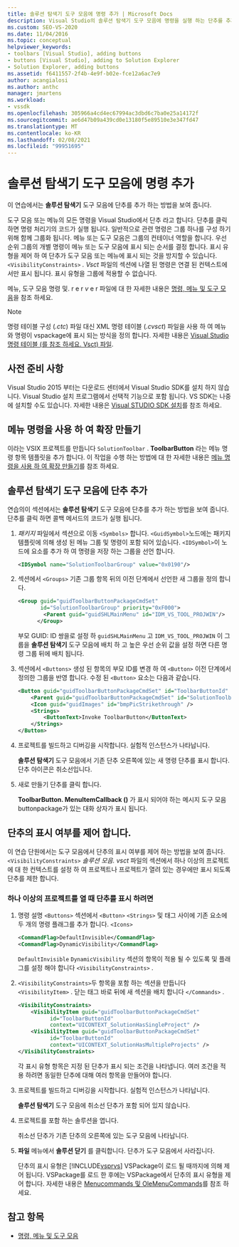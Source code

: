 ```yaml
---
title: 솔루션 탐색기 도구 모음에 명령 추가 | Microsoft Docs
description: Visual Studio의 솔루션 탐색기 도구 모음에 명령을 실행 하는 단추를 추가 하는 방법에 대해 알아봅니다.
ms.custom: SEO-VS-2020
ms.date: 11/04/2016
ms.topic: conceptual
helpviewer_keywords:
- toolbars [Visual Studio], adding buttons
- buttons [Visual Studio], adding to Solution Explorer
- Solution Explorer, adding buttons
ms.assetid: f6411557-2f4b-4e9f-b02e-fce12a6ac7e9
author: acangialosi
ms.author: anthc
manager: jmartens
ms.workload:
- vssdk
ms.openlocfilehash: 305966a4cd4ec67994ac3dbd6c7ba0e25a14172f
ms.sourcegitcommit: ae6d47b09a439cd0e13180f5e89510e3e347fd47
ms.translationtype: MT
ms.contentlocale: ko-KR
ms.lasthandoff: 02/08/2021
ms.locfileid: "99951695"
---
```

# <a name="add-a-command-to-the-solution-explorer-toolbar"></a>솔루션 탐색기 도구 모음에 명령 추가
이 연습에서는 **솔루션 탐색기** 도구 모음에 단추를 추가 하는 방법을 보여 줍니다.

 도구 모음 또는 메뉴의 모든 명령을 Visual Studio에서 단추 라고 합니다. 단추를 클릭 하면 명령 처리기의 코드가 실행 됩니다. 일반적으로 관련 명령은 그룹 하나를 구성 하기 위해 함께 그룹화 됩니다. 메뉴 또는 도구 모음은 그룹의 컨테이너 역할을 합니다. 우선 순위 그룹의 개별 명령이 메뉴 또는 도구 모음에 표시 되는 순서를 결정 합니다. 표시 유형을 제어 하 여 단추가 도구 모음 또는 메뉴에 표시 되는 것을 방지할 수 있습니다. `<VisibilityConstraints>` *. Vsct* 파일의 섹션에 나열 된 명령은 연결 된 컨텍스트에서만 표시 됩니다. 표시 유형을 그룹에 적용할 수 없습니다.

 메뉴, 도구 모음 명령 및. r e r *v* e r 파일에 대 한 자세한 내용은 [명령, 메뉴 및 도구 모음](../extensibility/internals/commands-menus-and-toolbars.md)을 참조 하세요.

> [!NOTE]
> 명령 테이블 구성 (*.ctc*) 파일 대신 XML 명령 테이블 (*.cvsct*) 파일을 사용 하 여 메뉴와 명령이 vspackage에 표시 되는 방식을 정의 합니다. 자세한 내용은 [Visual Studio 명령 테이블 (를 참조 하세요. Vsct) 파일](../extensibility/internals/visual-studio-command-table-dot-vsct-files.md).

## <a name="prerequisites"></a>사전 준비 사항
 Visual Studio 2015 부터는 다운로드 센터에서 Visual Studio SDK를 설치 하지 않습니다. Visual Studio 설치 프로그램에서 선택적 기능으로 포함 됩니다. VS SDK는 나중에 설치할 수도 있습니다. 자세한 내용은 [Visual STUDIO SDK 설치](../extensibility/installing-the-visual-studio-sdk.md)를 참조 하세요.

## <a name="create-an-extension-with-a-menu-command"></a>메뉴 명령을 사용 하 여 확장 만들기
 이라는 VSIX 프로젝트를 만듭니다 `SolutionToolbar` . **ToolbarButton** 라는 메뉴 명령 항목 템플릿을 추가 합니다. 이 작업을 수행 하는 방법에 대 한 자세한 내용은 [메뉴 명령을 사용 하 여 확장 만들기](../extensibility/creating-an-extension-with-a-menu-command.md)를 참조 하세요.

## <a name="add-a-button-to-the-solution-explorer-toolbar"></a>솔루션 탐색기 도구 모음에 단추 추가
 연습의이 섹션에서는 **솔루션 탐색기** 도구 모음에 단추를 추가 하는 방법을 보여 줍니다. 단추를 클릭 하면 콜백 메서드의 코드가 실행 됩니다.

1. *패키지* 파일에서 섹션으로 이동 `<Symbols>` 합니다. `<GuidSymbol>`노드에는 패키지 템플릿에 의해 생성 된 메뉴 그룹 및 명령이 포함 되어 있습니다. `<IDSymbol>`이 노드에 요소를 추가 하 여 명령을 저장 하는 그룹을 선언 합니다.

    ```xml
    <IDSymbol name="SolutionToolbarGroup" value="0x0190"/>
    ```

2. 섹션에서 `<Groups>` 기존 그룹 항목 뒤의 이전 단계에서 선언한 새 그룹을 정의 합니다.

    ```xml
    <Group guid="guidToolbarButtonPackageCmdSet"
           id="SolutionToolbarGroup" priority="0xF000">
            <Parent guid="guidSHLMainMenu" id="IDM_VS_TOOL_PROJWIN"/>
          </Group>
    ```

     부모 GUID: ID 쌍을로 설정 하 `guidSHLMainMenu` 고 `IDM_VS_TOOL_PROJWIN` 이 그룹을 **솔루션 탐색기** 도구 모음에 배치 하 고 높은 우선 순위 값을 설정 하면 다른 명령 그룹 뒤에 배치 됩니다.

3. 섹션에서 `<Buttons>` 생성 된 항목의 부모 ID를 변경 하 여 `<Button>` 이전 단계에서 정의한 그룹을 반영 합니다. 수정 된 `<Button>` 요소는 다음과 같습니다.

    ```xml
    <Button guid="guidToolbarButtonPackageCmdSet" id="ToolbarButtonId" priority="0x0100" type="Button">
        <Parent guid="guidToolbarButtonPackageCmdSet" id="SolutionToolbarGroup" />
        <Icon guid="guidImages" id="bmpPicStrikethrough" />
        <Strings>
            <ButtonText>Invoke ToolbarButton</ButtonText>
        </Strings>
    </Button>
    ```

4. 프로젝트를 빌드하고 디버깅을 시작합니다. 실험적 인스턴스가 나타납니다.

     **솔루션 탐색기** 도구 모음에서 기존 단추 오른쪽에 있는 새 명령 단추를 표시 합니다. 단추 아이콘은 취소선입니다.

5. 새로 만들기 단추를 클릭 합니다.

     **ToolbarButton. MenuItemCallback ()** 가 표시 되어야 하는 메시지 도구 모음 buttonpackage가 있는 대화 상자가 표시 됩니다.

## <a name="control-the-visibility-of-a-button"></a>단추의 표시 여부를 제어 합니다.
 이 연습 단원에서는 도구 모음에서 단추의 표시 여부를 제어 하는 방법을 보여 줍니다. `<VisibilityConstraints>` *솔루션 모음. vsct* 파일의 섹션에서 하나 이상의 프로젝트에 대 한 컨텍스트를 설정 하 여 프로젝트나 프로젝트가 열려 있는 경우에만 표시 되도록 단추를 제한 합니다.

### <a name="to-display-a-button-when-one-or-more-projects-are-open"></a>하나 이상의 프로젝트를 열 때 단추를 표시 하려면

1. 명령 설명 `<Buttons>` 섹션에서  `<Button>` `<Strings>` 및 태그 사이에 기존 요소에 두 개의 명령 플래그를 추가 합니다. `<Icons>`

   ```xml
   <CommandFlag>DefaultInvisible</CommandFlag>
   <CommandFlag>DynamicVisibility</CommandFlag>
   ```

    `DefaultInvisible` `DynamicVisibility` 섹션의 항목이 적용 될 수 있도록 및 플래그를 설정 해야 합니다 `<VisibilityConstraints>` .

2. `<VisibilityConstraints>`두 항목을 포함 하는 섹션을 만듭니다 `<VisibilityItem>` . 닫는 태그 바로 뒤에 새 섹션을 배치 합니다 `</Commands>` .

   ```xml
   <VisibilityConstraints>
       <VisibilityItem guid="guidToolbarButtonPackageCmdSet"
             id="ToolbarButtonId"
             context="UICONTEXT_SolutionHasSingleProject" />
       <VisibilityItem guid="guidToolbarButtonPackageCmdSet"
             id="ToolbarButtonId"
             context="UICONTEXT_SolutionHasMultipleProjects" />
   </VisibilityConstraints>
   ```

    각 표시 유형 항목은 지정 된 단추가 표시 되는 조건을 나타냅니다. 여러 조건을 적용 하려면 동일한 단추에 대해 여러 항목을 만들어야 합니다.

3. 프로젝트를 빌드하고 디버깅을 시작합니다. 실험적 인스턴스가 나타납니다.

    **솔루션 탐색기** 도구 모음에 취소선 단추가 포함 되어 있지 않습니다.

4. 프로젝트를 포함 하는 솔루션을 엽니다.

    취소선 단추가 기존 단추의 오른쪽에 있는 도구 모음에 나타납니다.

5. **파일** 메뉴에서 **솔루션 닫기** 를 클릭합니다. 단추가 도구 모음에서 사라집니다.

   단추의 표시 유형은 [!INCLUDE[vsprvs](../code-quality/includes/vsprvs_md.md)] VSPackage이 로드 될 때까지에 의해 제어 됩니다. VSPackage를 로드 한 후에는 VSPackage에서 단추의 표시 유형을 제어 합니다.  자세한 내용은 [Menucommands 및 OleMenuCommands](/previous-versions/visualstudio/visual-studio-2015/misc/menucommands-vs-olemenucommands?preserve-view=true&view=vs-2015)를 참조 하세요.

## <a name="see-also"></a>참고 항목
- [명령, 메뉴 및 도구 모음](../extensibility/internals/commands-menus-and-toolbars.md)